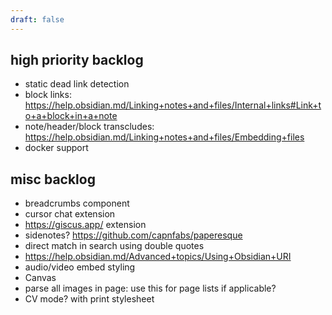 ```yaml
---
draft: false
---
```


## high priority backlog

- static dead link detection
- block links: https://help.obsidian.md/Linking+notes+and+files/Internal+links#Link+to+a+block+in+a+note
- note/header/block transcludes: https://help.obsidian.md/Linking+notes+and+files/Embedding+files
- docker support

## misc backlog

- breadcrumbs component
- cursor chat extension
- https://giscus.app/ extension
- sidenotes? https://github.com/capnfabs/paperesque
- direct match in search using double quotes
- https://help.obsidian.md/Advanced+topics/Using+Obsidian+URI
- audio/video embed styling
- Canvas
- parse all images in page: use this for page lists if applicable?
- CV mode? with print stylesheet
